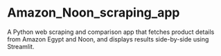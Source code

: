 # Amazon_Noon_scraping_app
A Python web scraping and comparison app that fetches product details from Amazon Egypt and Noon, and displays results side-by-side using Streamlit.
